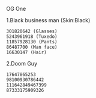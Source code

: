 OG One

1.Black business man (Skin:Black)

```
301820642 (Glasses)
5243961918 (Tuxedo)
11857928130 (Pants)
86487700 (Man face)
16630147 (Hair)
```

2.Doom Guy

```
17647865253
98100930786442
111642849467399
87333175909326
```
